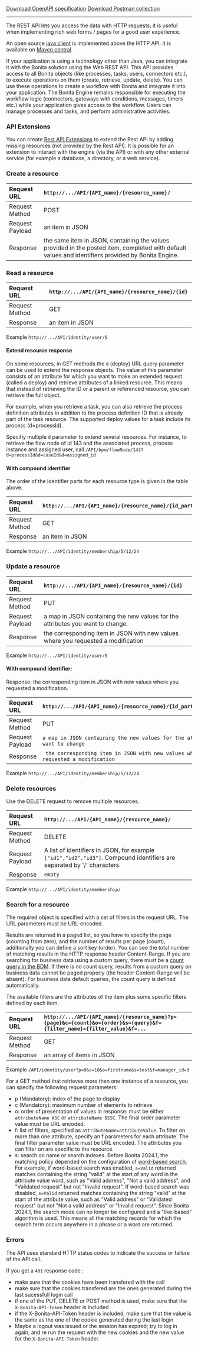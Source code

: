 <p> 
<a download="openapi.yaml" href="./openapi.yaml" target="_blank" class="btn-download">Download OpenAPI specification</a>
<a download="postman.json" href="./postman.json" target="_blank" class="btn-download">Download Postman collection</a>
</p>

<hr>

The REST API lets you access the data with HTTP requests; it is useful when implementing rich web forms / pages for a good user experience.

An open source [java client](https://github.com/bonitasoft/bonita-java-client) is implemented above the HTTP API. It is available on [Maven central](https://search.maven.org/search?q=g:%22org.bonitasoft.web%22%20AND%20a:%22bonita-java-client%22).

If your application is using a technology other than Java, you can integrate it with the Bonita solution using the Web REST API. This API provides
access to all Bonita objects (like processes, tasks, users, connectors etc.), to execute operations on them (create, retrieve, update, delete).
You can use these operations to create a workflow with Bonita and integrate it into your application. The Bonita Engine remains responsible for executing
the workflow logic (connectors, gateways with conditions, messages, timers etc.) while your application gives access to the workflow.
Users can manage processes and tasks, and perform administrative activities.

### API Extensions

You can create [Rest API Extensions](https://documentation.bonitasoft.com/bonita/latest/api/rest-api-extensions) to extend the Rest API by adding missing resources (not provided by the Rest API).
It is possible for an extension to interact with the engine (via the API) or with any other external service (for example a database, a directory, or a web service).

### Create a resource

| Request URL | `http://.../API/{API_name}/{resource_name}/  `|
|:-|:-|
| Request Method | POST|
| Request Payload | an item in JSON|
| Response | the same item in JSON, containing the values provided in the posted item, completed with default values and identifiers provided by Bonita Engine.|

### Read a resource

| Request URL | `http://.../API/{API_name}/{resource_name}/{id} `|
|:-|:-|
| Request Method | GET|
| Response | an item in JSON|

Example `http://.../API/identity/user/5 `

#### Extend resource response

On some resources, in GET methods the `d` (deploy) URL query parameter can be used to extend the response objects. The value of this parameter consists of an attribute for which you want to make an extended request (called a deploy) and retrieve attributes of a linked resource.
This means that instead of retrieving the ID or a parent or referenced resource, you can retrieve the full object.

For example, when you retrieve a task, you can also retrieve the process definition attributes in addition to the process definition ID that is already part of the task resource.
The supported deploy values for a task include its process (d=processId).

Specifiy multiple `d` parameter to extend several resources. For instance, to retrieve the flow node of id 143 and the associated process, process instance and assigned user, call `/API/bpm/flowNode/143?d=processId&d=caseId&d=assigned_id`

#### With compound identifier

The order of the identifier parts for each resource type is given in the table above.

| Request URL | `http://.../API/{API_name}/{resource_name}/{id_part1}/{id_part2} `|
|:-|:-|
| Request Method | GET|
| Response | an item in JSON|

Example `http://.../API/identity/membership/5/12/24 `

### Update a resource

| Request URL | `http://.../API/{API_name}/{resource_name}/{id} `|
|:-|:-|
| Request Method | PUT|
| Request Payload | a map in JSON containing the new values for the attributes you want to change.|
| Response | the corresponding item in JSON with new values where you requested a modification|

Example `http://.../API/identity/user/5`

#### With compound identifier:

Response: the corresponding item in JSON with new values where you requested a modification.

| Request URL | `http://.../API/{API_name}/{resource_name}/{id_part1}/{id_part2} `|
|:-|:-|
| Request Method | PUT|
| Request Payload | ` a map in JSON containing the new values for the attributes you want to change `|
| Response | ` the corresponding item in JSON with new values where you requested a modification`|

Example
`http://.../API/identity/membership/5/12/24 `

### Delete resources

Use the DELETE request to remove multiple resources.

| Request URL | `http://.../API/{API_name}/{resource_name}/ `|
|:-|:-|
| Request Method | DELETE|
| Request Payload | A list of identifiers in JSON, for example `["id1","id2","id3"]`. Compound identifiers are separated by '/' characters.|
| Response | `empty `|

Example
`http://.../API/identity/membership/ `

### Search for a resource

The required object is specified with a set of filters in the request URL. The URL parameters must be URL-encoded.

Results are returned in a paged list, so you have to specify the page (counting from zero), and the number of results per page (count), additionally you can define a sort key (order). You can see the total number of matching results in the HTTP response header Content-Range.
If you are searching for business data using a custom query, there must be a [count query in the BDM](https://documentation.bonitasoft.com/bonita/latest/data/define-and-deploy-the-bdm). If there is no count query, results from a custom query on business data cannot be paged properly (the header Content-Range will be absent).
For business data default queries, the count query is defined automatically.

The available filters are the attributes of the item plus some specific filters defined by each item.

| Request URL | `http://.../API/{API_name}/{resource_name}?p={page}&c={count}&o={order}&s={query}&f={filter_name}={filter_value}&f=... `|
|:-|:-|
| Request Method | GET|
| Response | an array of items in JSON|

Example
`/API/identity/user?p=0&c=10&o=firstname&s=test&f=manager_id=3`

For a GET method that retrieves more than one instance of a resource, you can specify the following request parameters:

* p (Mandatory): index of the page to display
* c (Mandatory): maximum number of elements to retrieve
* o: order of presentation of values in response: must be either `attributeName ASC` or `attributeName DESC`. The final order parameter value must be URL encoded.
* f: list of filters, specified as `attributeName=attributeValue`. To filter on more than one attribute, specify an f parameters for each attribute. The final filter parameter value must be URL encoded.
  The attributes you can filter on are specific to the resource.
* s: search on name or search indexes. Before Bonita 2024.1, the matching policy depended on the configuration of [word-based search](https://documentation.bonitasoft.com/bonita/2023.2/api/using-list-and-search-methods#word_based_search).
  For example, if word-based search was enabled, `s=Valid` returned matches containing the string "valid" at the start of any word in the attribute value word,
  such as "Valid address", "Not a valid address", and "Validated request" but not "Invalid request".
  If word-based search was disabled, `s=Valid` returned matches containing the string "valid" at the start of the attribute value, such as "Valid address" or "Validated request" but not "Not a valid address" or "Invalid request".
  Since Bonita 2024.1, the search mode can no longer be configured and a "like-based" algorithm is used. This means all the matching records for which the search term occurs anywhere in a phrase or a word are returned.

### Errors

The API uses standard HTTP status codes to indicate the success or failure of the API call.

If you get a `401` response code :
  - make sure that the cookies have been transfered with the call
  - make sure that the cookies transfered are the ones generated during the last sucessfull login call
  - if one of the PUT, DELETE or POST method is used, make sure that the `X-Bonita-API-Token` header is included
  - if the X-Bonita-API-Token header is included, make sure that the value is the same as the one of the cookie generated during the last login
  - Maybe a logout was issued or the session has expired; try to log in again, and re run the request with the new cookies and the new value for the `X-Bonita-API-Token` header.
